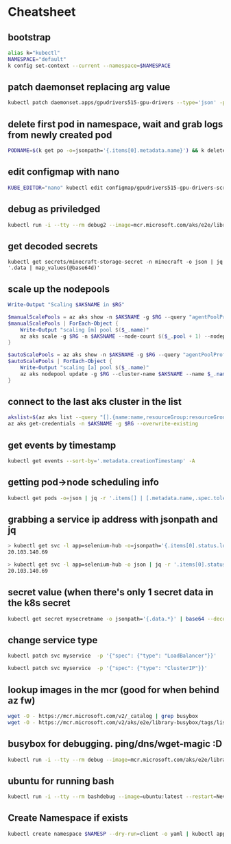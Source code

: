 # Cheatsheet

## bootstrap

```bash
alias k="kubectl"
NAMESPACE="default"
k config set-context --current --namespace=$NAMESPACE
```

## patch daemonset replacing arg value

```bash
kubectl patch daemonset.apps/gpudrivers515-gpu-drivers --type='json' -p='[{"op": "replace", "path": "/spec/template/spec/containers/0/args", "value": ["blah.sh"]}]'
```

## delete first pod in namespace, wait and grab logs from newly created pod

```bash
PODNAME=$(k get po -o=jsonpath='{.items[0].metadata.name}') && k delete po $PODNAME && sleep 5s && PODNAME=$(k get po -o=jsonpath='{.items[0].metadata.name}') && k logs $PODNAME
```

## edit configmap with nano

```bash
KUBE_EDITOR="nano" kubectl edit configmap/gpudrivers515-gpu-drivers-script
```


## debug as priviledged

```bash
kubectl run -i --tty --rm debug2 --image=mcr.microsoft.com/aks/e2e/library-busybox:master.210526.1 --restart=Never --overrides='{"spec": {"template": {"spec": {"containers": [{"securityContext": {"privileged": true} }]}}}}' -- sh
```

## get decoded secrets

```
kubectl get secrets/minecraft-storage-secret -n minecraft -o json | jq '.data | map_values(@base64d)'
```

## scale up the nodepools

```powershell
Write-Output "Scaling $AKSNAME in $RG"

$manualScalePools = az aks show -n $AKSNAME -g $RG --query "agentPoolProfiles[?maxCount==null].{name:name, count:count}" -o json | ConvertFrom-Json
$manualScalePools | ForEach-Object { 
    Write-Output "scaling [m] pool $($_.name)"
    az aks scale -g $RG -n $AKSNAME --node-count $($_.pool + 1) --nodepool-name $_.name 
}

$autoScalePools = az aks show -n $AKSNAME -g $RG --query "agentPoolProfiles[?maxCount!=null].{name:name, minCount:minCount, maxCount:maxCount}" -o json | ConvertFrom-Json
$autoScalePools | ForEach-Object {
    Write-Output "scaling [a] pool $($_.name)"
    az aks nodepool update -g $RG --cluster-name $AKSNAME --name $_.name --min-count $($_.minCount + 1) --max-count $($_.maxCount + 1) --update-cluster-autoscaler
}
```

## connect to the last aks cluster in the list

```bash
akslist=$(az aks list --query "[].{name:name,resourceGroup:resourceGroup}" -o json);read AKSNAME RG < <(echo $(echo $akslist | jq -r ".[-1].name, .[-1].resourceGroup"))
az aks get-credentials -n $AKSNAME -g $RG --overwrite-existing
```

## get events by timestamp

```bash
kubectl get events --sort-by='.metadata.creationTimestamp' -A
```


## getting pod->node scheduling info

```bash
kubectl get pods -o=json | jq -r '.items[] | [.metadata.name,.spec.tolerations,.status.containerStatuses[].name]'
```

## grabbing a service ip address with jsonpath and jq

```bash
> kubectl get svc -l app=selenium-hub -o=jsonpath='{.items[0].status.loadBalancer.ingress[0].ip}'
20.103.140.69

> kubectl get svc -l app=selenium-hub -o json | jq -r '.items[0].status.loadBalancer.ingress[0].ip'
20.103.140.69
```


## secret value (when there's only 1 secret data in the k8s secret

```bash
kubectl get secret mysecretname -o jsonpath='{.data.*}' | base64 --decode
```

## change service type

```bash
kubectl patch svc myservice  -p '{"spec": {"type": "LoadBalancer"}}'

kubectl patch svc myservice  -p '{"spec": {"type": "ClusterIP"}}'
```

## lookup images in the mcr (good for when behind az fw)

```bash
wget -O - https://mcr.microsoft.com/v2/_catalog | grep busybox
wget -O - https://mcr.microsoft.com/v2/aks/e2e/library-busybox/tags/list
```

## busybox for debugging.  ping/dns/wget-magic :D

```bash
kubectl run -i --tty --rm debug --image=mcr.microsoft.com/aks/e2e/library-busybox:master.210526.1 --restart=Never -- sh
```

## ubuntu for running bash

```bash
kubectl run -i --tty --rm bashdebug --image=ubuntu:latest --restart=Never -- bash
```

## Create Namespace if exists

```bash
kubectl create namespace $NAMESP --dry-run=client -o yaml | kubectl apply -f -
```
